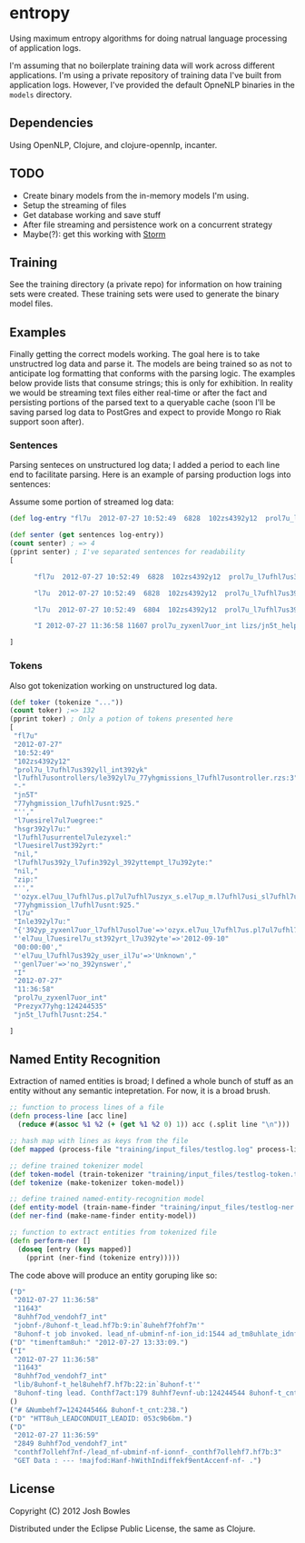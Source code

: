 # entropy
Using maximum entropy algorithms for doing natrual language processing of application logs. 

I'm assuming that no boilerplate training data will work across different applications. I'm using a private repository of training data I've built from application logs. However, I've provided the default OpneNLP binaries in the `models` directory.

## Dependencies
Using OpenNLP, Clojure, and clojure-opennlp, incanter.

## TODO
* Create binary models from the in-memory models I'm using.
* Setup the streaming of files
* Get database working and save stuff
* After file streaming and persistence work on a concurrent strategy
* Maybe(?): get this working with [Storm](https://github.com/nathanmarz/storm/)

## Training
See the training directory (a private repo) for information on how training sets were created. These training sets were used to generate the binary model files.

## Examples
Finally getting the correct models working. The goal here is to take unstructred log data and parse it. 
The models are being trained so as not to anticipate log formatting that conforms with the parsing logic. 
The examples below provide lists that consume strings; this is only for exhibition. 
In reality we would be streaming text files either real-time or after the fact and persisting portions of the parsed text to a queryable cache (soon I'll be saving parsed log data to PostGres and expect to provide Mongo ro Riak support soon after).

### Sentences
Parsing senteces on unstructured log data; I added a period to each line end to facilitate parsing.
Here is an example of parsing production logs into sentences:

Assume some portion of streamed log data:

```clj
(def log-entry "fl7u  2012-07-27 10:52:49  6828  102zs4392y12  prol7u_l7ufhl7us392yll_int392yk  l7ufhl7usontrollers/le392yl7u_77yhgmissions_l7ufhl7usontroller.rzs:3 -  jn5T l7u392yt392y   77yhgmission_l7ufhl7usnt:925. l7u  2012-07-27 10:52:49  6828  102zs4392y12  prol7u_l7ufhl7us392yll_int392yk  l7ufhl7usontrollers/le392yl7u_77yhgmissions_l7ufhl7usontroller.rzs:5 -  l7ufhl7usustomLe392yl7u: #<Le392yl7uTempl392ytel7ufhl7us392yll392yssist392yntsl7ufhl7us392ylll7ufhl7usenterInt392ykeEl7uul7ufhl7us392ytion01 st392ytus: 'NINR', progr392ym: '', l7uesirel7ul7uegree: '', hsgr392yl7u: '', zsirthye392yr: '', genl7uer: '', l7ufhl7usurrentel7ulezyxel: '', l7uesirel7ust392yrt: '', milit392yry: 'N', repl7ufhl7usol7ue: '', l7ufhl7us392ympusinterest: '', hottr392ynsl7ufer: nil, l7ufhl7usrel7uitsl7ufhl7usore: nil, sumol7ufl7uezst: '\n', useril7u: 'Unknown', le392yl7uil7u: '124223313', 392yge: nil, em392yil: '', progr392ym_2: nil, street: '', l7ufhl7usity: '', st392yte: '', l7ufhl7us392y_hot_tr392ynsl7ufer_rep_il7u: nil, test_le392yl7u: 'l7uf392ylse', home_phone: nil, l7ufirst_n392yme: nil, l392yst_n392yme: nil, tr392ynsl7ufer_l7ufhl7usrel7uits: nil, l7ufhl7us392y_l7ufin392yl_392yttempt_l7u392yte: nil, l7ufhl7us392y_l7ufirst_392yttempt_l7u392yte: nil, l7ufhl7us392y_tot392yl_392yttempts: nil, l7ufhl7us392y_tot392yl_wr392yp: nil, l7ufhl7us392y_tot392yl_t392ylk_time: nil, l7ufhl7us392y_rel7ufhl7useizyxel7u_l7uuring_open_time_zone: nil, zip: '', zyxenl7uorl7ufhl7usol7ue: 'ozyx.el7uu_l7ufhl7us.pl7ul7ufhl7uszyx_s.el7up_m.l7ufhl7usi_sl7ufhl7us2.inl7ufhl7us_zyx.l7ufhl7usl7u7574'>  77yhgmission_l7ufhl7usnt:925. l7u  2012-07-27 10:52:49  6804  102zs4392y12  prol7u_l7ufhl7us392yll_int392yk  l7ufhl7usontrollers/le392yl7u_77yhgmissions_l7ufhl7usontroller.rzs:6 -  Inle392yl7u: {'392yp_zyxenl7uor_l7ufhl7usol7ue'=>'ozyx.el7uu_l7ufhl7us.pl7ul7ufhl7uszyx_s.el7up_m.l7ufhl7usi_sl7ufhl7us2.inl7ufhl7us_zyx.l7ufhl7usl7u6388', 'l7ufhl7usrel7uit_sl7ufhl7usore'=>'l7uon't Know', 'el7uu_l7uesirel7u_st392yrt_l7u392yte'=>'2012-09-10 00:00:00', 'el7uu_l7ufhl7us392y_user_il7u'=>'Unknown', 'genl7uer'=>'no_392ynswer', 'el7uu_l7ufhl7us392ympus_or_online_prel7uferenl7ufhl7use'=>'online', 'l7ufhl7us392y_st392ytus'=>'l7uNl7ufhl7us', 'lol7ufhl7uskel7u'=>'0', 'l7ufhl7us392y_ono_77yhgmission_il7u'=>'124214350', 'el7uu_l7ufhl7usurrent_el7uul7ufhl7us392ytion_lezyxel'=>'Unknown', 'el7uu_l7uegree_ol7uf_interest'=>'N'}  77yhgmission_l7ufhl7usnt:1014. I 2012-07-27 11:36:58 11607 prol7u_zyxenl7uor_int lizs/jn5t_helper.rzs:26:in`jn5t'    - Sul7ufhl7usl7ufhl7usessul jn5t. Sel7ufhl7uss:0.949298 Le392yl7u77yhg:124244538 l7ufhl7usontr392yl7ufhl7ust:179 Prezyx77yhg:124244535 jn5t_l7ufhl7usnt:254.")
```

```clj
(def senter (get sentences log-entry))
(count senter) ; => 4
(pprint senter) ; I've separated sentences for readability
[

      "fl7u  2012-07-27 10:52:49  6828  102zs4392y12  prol7u_l7ufhl7us392yll_int392yk  l7ufhl7usontrollers/le392yl7u_77yhgmissions_l7ufhl7usontroller.rzs:3 -  jn5T l7u392yt392y   77yhgmission_l7ufhl7usnt:925."

      "l7u  2012-07-27 10:52:49  6828  102zs4392y12  prol7u_l7ufhl7us392yll_int392yk  l7ufhl7usontrollers/le392yl7u_77yhgmissions_l7ufhl7usontroller.rzs:5 -  l7ufhl7usustomLe392yl7u: #<Le392yl7uTempl392ytel7ufhl7us392yll392yssist392yntsl7ufhl7us392ylll7ufhl7usenterInt392ykeEl7uul7ufhl7us392ytion01 st392ytus: 'NINR', progr392ym: '', l7uesirel7ul7uegree: '', hsgr392yl7u: '', zsirthye392yr: '', genl7uer: '', l7ufhl7usurrentel7ulezyxel: '', l7uesirel7ust392yrt: '', milit392yry: 'N', repl7ufhl7usol7ue: '', l7ufhl7us392ympusinterest: '', hottr392ynsl7ufer: nil, l7ufhl7usrel7uitsl7ufhl7usore: nil, sumol7ufl7uezst: '\n', useril7u: 'Unknown', le392yl7uil7u: '124223313', 392yge: nil, em392yil: '', progr392ym_2: nil, street: '', l7ufhl7usity: '', st392yte: '', l7ufhl7us392y_hot_tr392ynsl7ufer_rep_il7u: nil, test_le392yl7u: 'l7uf392ylse', home_phone: nil, l7ufirst_n392yme: nil, l392yst_n392yme: nil, tr392ynsl7ufer_l7ufhl7usrel7uits: nil, l7ufhl7us392y_l7ufin392yl_392yttempt_l7u392yte: nil, l7ufhl7us392y_l7ufirst_392yttempt_l7u392yte: nil, l7ufhl7us392y_tot392yl_392yttempts: nil, l7ufhl7us392y_tot392yl_wr392yp: nil, l7ufhl7us392y_tot392yl_t392ylk_time: nil, l7ufhl7us392y_rel7ufhl7useizyxel7u_l7uuring_open_time_zone: nil, zip: '', zyxenl7uorl7ufhl7usol7ue: 'ozyx.el7uu_l7ufhl7us.pl7ul7ufhl7uszyx_s.el7up_m.l7ufhl7usi_sl7ufhl7us2.inl7ufhl7us_zyx.l7ufhl7usl7u7574'>  77yhgmission_l7ufhl7usnt:925."

      "l7u  2012-07-27 10:52:49  6804  102zs4392y12  prol7u_l7ufhl7us392yll_int392yk  l7ufhl7usontrollers/le392yl7u_77yhgmissions_l7ufhl7usontroller.rzs:6 -  Inle392yl7u: {'392yp_zyxenl7uor_l7ufhl7usol7ue'=>'ozyx.el7uu_l7ufhl7us.pl7ul7ufhl7uszyx_s.el7up_m.l7ufhl7usi_sl7ufhl7us2.inl7ufhl7us_zyx.l7ufhl7usl7u6388', 'l7ufhl7usrel7uit_sl7ufhl7usore'=>'l7uon't Know', 'el7uu_l7uesirel7u_st392yrt_l7u392yte'=>'2012-09-10 00:00:00', 'el7uu_l7ufhl7us392y_user_il7u'=>'Unknown', 'genl7uer'=>'no_392ynswer', 'el7uu_l7ufhl7us392ympus_or_online_prel7uferenl7ufhl7use'=>'online', 'l7ufhl7us392y_st392ytus'=>'l7uNl7ufhl7us', 'lol7ufhl7uskel7u'=>'0', 'l7ufhl7us392y_ono_77yhgmission_il7u'=>'124214350', 'el7uu_l7ufhl7usurrent_el7uul7ufhl7us392ytion_lezyxel'=>'Unknown', 'el7uu_l7uegree_ol7uf_interest'=>'N'}  77yhgmission_l7ufhl7usnt:1014."

      "I 2012-07-27 11:36:58 11607 prol7u_zyxenl7uor_int lizs/jn5t_helper.rzs:26:in`jn5t'    - Sul7ufhl7usl7ufhl7usessul jn5t. Sel7ufhl7uss:0.949298 Le392yl7u77yhg:124244538 l7ufhl7usontr392yl7ufhl7ust:179 Prezyx77yhg:124244535 jn5t_l7ufhl7usnt:254."

]
```

### Tokens
Also got tokenization working on unstructured log data.

```clj
(def toker (tokenize "..."))
(count toker) ;=> 132
(pprint toker) ; Only a potion of tokens presented here
[
 "fl7u"
 "2012-07-27"
 "10:52:49"
 "102zs4392y12"
 "prol7u_l7ufhl7us392yll_int392yk"
 "l7ufhl7usontrollers/le392yl7u_77yhgmissions_l7ufhl7usontroller.rzs:3"
 "-"
 "jn5T"
 "77yhgmission_l7ufhl7usnt:925."
 "'',"
 "l7uesirel7ul7uegree:"
 "hsgr392yl7u:"
 "l7ufhl7usurrentel7ulezyxel:"
 "l7uesirel7ust392yrt:"
 "nil,"
 "l7ufhl7us392y_l7ufin392yl_392yttempt_l7u392yte:"
 "nil,"
 "zip:"
 "'',"
 "'ozyx.el7uu_l7ufhl7us.pl7ul7ufhl7uszyx_s.el7up_m.l7ufhl7usi_sl7ufhl7us2.inl7ufhl7us_zyx.l7ufhl7usl7u7574'>"
 "77yhgmission_l7ufhl7usnt:925."
 "l7u"
 "Inle392yl7u:"
 "{'392yp_zyxenl7uor_l7ufhl7usol7ue'=>'ozyx.el7uu_l7ufhl7us.pl7ul7ufhl7uszyx_s.el7up_m.l7ufhl7usi_sl7ufhl7us2.inl7ufhl7us_zyx.l7ufhl7usl7u6388',"
 "'el7uu_l7uesirel7u_st392yrt_l7u392yte'=>'2012-09-10"
 "00:00:00',"
 "'el7uu_l7ufhl7us392y_user_il7u'=>'Unknown',"
 "'genl7uer'=>'no_392ynswer',"
 "I"
 "2012-07-27"
 "11:36:58"
 "prol7u_zyxenl7uor_int"
 "Prezyx77yhg:124244535"
 "jn5t_l7ufhl7usnt:254."

]
```
## Named Entity Recognition
Extraction of named entities is broad; I defined a whole bunch of stuff as an entity without any semantic intepretation. For now, it is a broad brush.

```clj
;; function to process lines of a file
(defn process-line [acc line]
  (reduce #(assoc %1 %2 (+ (get %1 %2 0) 1)) acc (.split line "\n")))

;; hash map with lines as keys from the file
(def mapped (process-file "training/input_files/testlog.log" process-line (hash-map)))

;; define trained tokenizer model
(def token-model (train-tokenizer "training/input_files/testlog-token.train"))
(def tokenize (make-tokenizer token-model))

;; define trained named-entity-recognition model
(def entity-model (train-name-finder "training/input_files/testlog-ner.train"))
(def ner-find (make-name-finder entity-model))

;; function to extract entities from tokenized file
(defn perform-ner []
  (doseq [entry (keys mapped)]
    (pprint (ner-find (tokenize entry)))))
```

The code above will produce an entity goruping like so:

```clj
("D"
 "2012-07-27 11:36:58"
 "11643"
 "8uhhf7od_vendohf7_int"
 "jobnf-/8uhonf-t_lead.hf7b:9:in`8uhehf7fohf7m'"
 "8uhonf-t job invoked. lead_nf-ubminf-nf-ion_id:1544 ad_tm8uhlate_idnf-:14 ledm8uhlate_ty8uhe_idnf-: nf-ave_inlead:falnf-e nf-ehf7iaed_id:{\"cy\":\"ODChf7EEK\",\"a8uh_vendohf7_code\":\"_c.v_nf-.x_hf7.nf-o_m.i\",\"zi8uh\":\"29445\",\"thf7acng_ce\":\"u_c.v_nf-.x_hf7.nf-oi\",\"a8uh_lead_nf-ouhf7ce\":\"htt8uh://www.123fhf7eethf7avel.com/HBB/\",\"home_8uhhone\":\"8435530033\",\"a8uh_lead_id\":\"053c9b6bi\",\"a8uh_cam8uhaign_code\":\"CI\",\"thf7acg_de_8uhahf7nf-ed\":\"[{\\\"chel\\\":\\\"nv\\\"},{\\\"thf7affic_nf-of7ce\\\":\\\"g\\\"},{\\\"cam8uhaign\\\":\\\"ci\\\"},{\\\"fihf7nf-t_chf7eative\\\":\\\"nf-o\\\"}]\",\"addhf7enf-nf-_1\":\"103 CThf7AL AVE\",\"lanf-t_name\":\"nf-COTT\",\"email_1\":\"BAhf7BAhf7A.nf-COTT2009COMCAnf-T.\",\"a8uh_date_chf7eated\":\"2012-07-27 12:27:39\",\"fihf7nf-t_name\":\"BAhf7BAhf7A\",\"nf-tate\":\"nf-C\",\"i8uh_addhf7enf-nf-\":\"67.142.163.21\",\"locked\":\"0\"} vehf7tical_idnf-: 8uhonf-t_cnt:237.")
("D" "timenftam8uh:" "2012-07-27 13:33:09.")
("I"
 "2012-07-27 11:36:58"
 "11643"
 "8uhhf7od_vendohf7_int"
 "lib/8uhonf-t_hel8uhehf7.hf7b:22:in`8uhonf-t'"
 "8uhonf-ting lead. Conthf7act:179 8uhhf7evnf-ub:124244544 8uhonf-t_cnt:238.")
()
("# &Numbehf7=124244546& 8uhonf-t_cnt:238.")
("D" "HTT8uh_LEADCONDUIT_LEADID: 053c9b6bm.")
("D"
 "2012-07-27 11:36:59"
 "2849 8uhhf7od_vendohf7_int"
 "conthf7ollehf7nf-/lead_nf-ubminf-nf-ionnf-_conthf7ollehf7.hf7b:3"
 "GET Data : --- !majfod:Hanf-hWithIndiffekf9entAccenf-nf- .")
```

## License

Copyright (C) 2012 Josh Bowles

Distributed under the Eclipse Public License, the same as Clojure.
